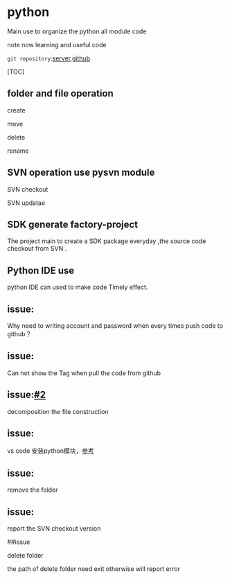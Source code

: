 # python

Main use to organize the python all module code

note now learning and useful code

`git repository`:[server](git@122.152.234.163:/home/ubuntu/git_store/python/python_example.git),[github](https://github.com/xia-s-xian/python.git)

[TOC]

## folder and file operation

create  

move

delete

rename

## SVN operation use pysvn module

SVN checkout

SVN updatae



## SDK generate factory-project

The project main to create a SDK package everyday ,the source code checkout from SVN .

## Python IDE use 

python IDE can used to make code Timely effect.







## issue:

Why need to writing  account and  password when every times  push code to github？

## issue:

Can not show the Tag when pull the code from github

## issue:[#2](https://github.com/xia-s-xian/python/issues/2)

decomposition the file construction

## issue:

vs code 安装python模块，[参考](https://jingyan.baidu.com/article/acf728fd6f0dbdf8e510a3a5.html
)

## issue:

remove the folder

## issue:

report the SVN checkout  version

##issue

delete  folder 

the path of delete folder need exit otherwise will report error